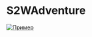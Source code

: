 <h1>S2WAdventure</h1>
<p><a href="sample.html"><img src="https://sun9-61.userapi.com/impg/B8kz0trIaGz9pwJUTatTO6Aoe8hGxuOKQdOS8A/I4z7iaYyLic.jpg?size=604x242&quality=96&sign=369e87274d3f85c04a57ba5d8cff9477&type=album" alt="Пример"></a></p>
